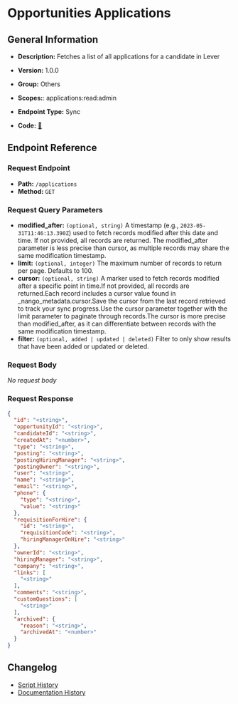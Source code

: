 # Opportunities Applications

## General Information

- **Description:** Fetches a list of all applications for a candidate in Lever

- **Version:** 1.0.0
- **Group:** Others
- **Scopes:**: applications:read:admin
- **Endpoint Type:** Sync
- **Code:** [🔗](https://github.com/NangoHQ/integration-templates/tree/main/integrations/lever-sandbox/syncs/opportunities-applications.ts)

## Endpoint Reference

### Request Endpoint

- **Path:** `/applications`
- **Method:** `GET`

### Request Query Parameters

- **modified_after:** `(optional, string)` A timestamp (e.g., `2023-05-31T11:46:13.390Z`) used to fetch records modified after this date and time. If not provided, all records are returned. The modified_after parameter is less precise than cursor, as multiple records may share the same modification timestamp.
- **limit:** `(optional, integer)` The maximum number of records to return per page. Defaults to 100.
- **cursor:** `(optional, string)` A marker used to fetch records modified after a specific point in time.If not provided, all records are returned.Each record includes a cursor value found in _nango_metadata.cursor.Save the cursor from the last record retrieved to track your sync progress.Use the cursor parameter together with the limit parameter to paginate through records.The cursor is more precise than modified_after, as it can differentiate between records with the same modification timestamp.
- **filter:** `(optional, added | updated | deleted)` Filter to only show results that have been added or updated or deleted.

### Request Body

_No request body_

### Request Response

```json
{
  "id": "<string>",
  "opportunityId": "<string>",
  "candidateId": "<string>",
  "createdAt": "<number>",
  "type": "<string>",
  "posting": "<string>",
  "postingHiringManager": "<string>",
  "postingOwner": "<string>",
  "user": "<string>",
  "name": "<string>",
  "email": "<string>",
  "phone": {
    "type": "<string>",
    "value": "<string>"
  },
  "requisitionForHire": {
    "id": "<string>",
    "requisitionCode": "<string>",
    "hiringManagerOnHire": "<string>"
  },
  "ownerId": "<string>",
  "hiringManager": "<string>",
  "company": "<string>",
  "links": [
    "<string>"
  ],
  "comments": "<string>",
  "customQuestions": [
    "<string>"
  ],
  "archived": {
    "reason": "<string>",
    "archivedAt": "<number>"
  }
}
```

## Changelog

- [Script History](https://github.com/NangoHQ/integration-templates/commits/main/integrations/lever-sandbox/syncs/opportunities-applications.ts)
- [Documentation History](https://github.com/NangoHQ/integration-templates/commits/main/integrations/lever-sandbox/syncs/opportunities-applications.md)

